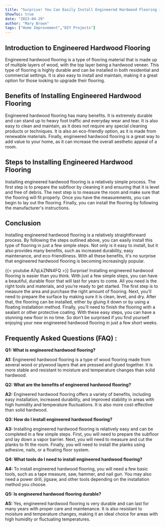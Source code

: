```yaml
---
title: "Surprise! You Can Easily Install Engineered Hardwood Flooring in Just a Few Simple Steps!"
ShowToc: true 
date: "2023-04-29"
author: "Mary Brown" 
tags: ["Home Improvement","DIY Projects"]
---
```

## Introduction to Engineered Hardwood Flooring
Engineered hardwood flooring is a type of flooring material that is made up of multiple layers of wood, with the top layer being a hardwood veneer. This type of flooring is highly durable and can be installed in both residential and commercial settings. It is also easy to install and maintain, making it a great option for those looking to upgrade their flooring.

## Benefits of Installing Engineered Hardwood Flooring
Engineered hardwood flooring has many benefits. It is extremely durable and can stand up to heavy foot traffic and everyday wear and tear. It is also easy to clean and maintain, as it does not require any special cleaning products or techniques. It is also an eco-friendly option, as it is made from renewable materials. Finally, engineered hardwood flooring is a great way to add value to your home, as it can increase the overall aesthetic appeal of a room.

## Steps to Installing Engineered Hardwood Flooring
Installing engineered hardwood flooring is a relatively simple process. The first step is to prepare the subfloor by cleaning it and ensuring that it is level and free of debris. The next step is to measure the room and make sure that the flooring will fit properly. Once you have the measurements, you can begin to lay out the flooring. Finally, you can install the flooring by following the manufacturer's instructions.

## Conclusion
Installing engineered hardwood flooring is a relatively straightforward process. By following the steps outlined above, you can easily install this type of flooring in just a few simple steps. Not only is it easy to install, but it also provides many benefits, such as increased durability, easy maintenance, and eco-friendliness. With all these benefits, it's no surprise that engineered hardwood flooring is becoming increasingly popular.

{{< youtube A7qLkZNN4FQ >}} 
Surprise! Installing engineered hardwood flooring is easier than you think. With just a few simple steps, you can have a beautiful, durable floor that will last for years to come. All you need is the right tools and materials, and you’re ready to get started. The first step is to measure the area and purchase the right amount of flooring. Next, you’ll need to prepare the surface by making sure it is clean, level, and dry. After that, the flooring can be installed, either by gluing it down or by using a floating installation method. Finally, you’ll need to finish the flooring with a sealant or other protective coating. With these easy steps, you can have a stunning new floor in no time. So don’t be surprised if you find yourself enjoying your new engineered hardwood flooring in just a few short weeks.

## Frequently Asked Questions (FAQ) :
**Q1: What is engineered hardwood flooring?**

**A1:** Engineered hardwood flooring is a type of wood flooring made from several wood or plywood layers that are pressed and glued together. It is more stable and resistant to moisture and temperature changes than solid hardwood.

**Q2: What are the benefits of engineered hardwood flooring?**

**A2:** Engineered hardwood flooring offers a variety of benefits, including easy installation, increased durability, and improved stability in areas with high humidity and temperature fluctuations. It is also more cost-effective than solid hardwood.

**Q3: How do I install engineered hardwood flooring?**

**A3:** Installing engineered hardwood flooring is relatively easy and can be completed in a few simple steps. First, you will need to prepare the subfloor and lay down a vapor barrier. Next, you will need to measure and cut the planks to fit the room. Finally, you will need to install the planks using adhesive, nails, or a floating floor system.

**Q4: What tools do I need to install engineered hardwood flooring?**

**A4:** To install engineered hardwood flooring, you will need a few basic tools, such as a tape measure, saw, hammer, and nail gun. You may also need a power drill, jigsaw, and other tools depending on the installation method you choose.

**Q5: Is engineered hardwood flooring durable?**

**A5:** Yes, engineered hardwood flooring is very durable and can last for many years with proper care and maintenance. It is also resistant to moisture and temperature changes, making it an ideal choice for areas with high humidity or fluctuating temperatures.





